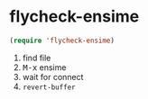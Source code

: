 # flycheck-ensime

~~~el
(require 'flycheck-ensime)
~~~

1. find file
2. <kbd>M-x</kbd> ensime
3. wait for connect
4. `revert-buffer`
